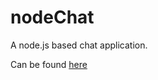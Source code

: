 nodeChat
==========

A node.js based chat application.

Can be found [here](http://nodechatty.herokuapp.com/)
